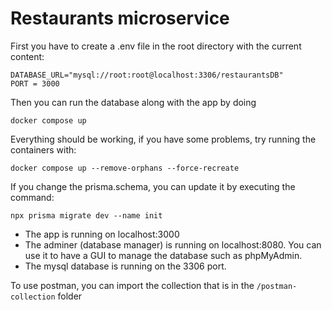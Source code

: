# Restaurants microservice

First you have to create a .env file in the root directory with the current content:

```
DATABASE_URL="mysql://root:root@localhost:3306/restaurantsDB"
PORT = 3000
```

Then you can run the database along with the app by doing

```
docker compose up
```

Everything should be working, if you have some problems, try running the containers with:

```
docker compose up --remove-orphans --force-recreate
```

If you change the prisma.schema, you can update it by executing the command:

```
npx prisma migrate dev --name init
```

-   The app is running on localhost:3000
-   The adminer (database manager) is running on localhost:8080. You can use it to have a GUI to manage the database such as phpMyAdmin.
-   The mysql database is running on the 3306 port.

To use postman, you can import the collection that is in the `/postman-collection` folder
